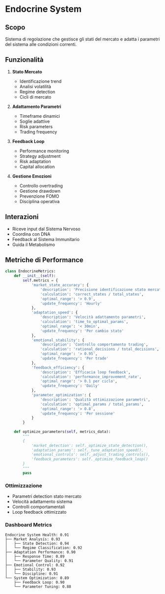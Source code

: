 # Endocrine System

## Scopo
Sistema di regolazione che gestisce gli stati del mercato e adatta i parametri del sistema alle condizioni correnti.

## Funzionalità
1. **Stato Mercato**
   - Identificazione trend
   - Analisi volatilità
   - Regime detection
   - Cicli di mercato

2. **Adattamento Parametri**
   - Timeframe dinamici
   - Soglie adattive
   - Risk parameters
   - Trading frequency

3. **Feedback Loop**
   - Performance monitoring
   - Strategy adjustment
   - Risk adaptation
   - Capital allocation

4. **Gestione Emozioni**
   - Controllo overtrading
   - Gestione drawdown
   - Prevenzione FOMO
   - Disciplina operativa

## Interazioni
- Riceve input dal Sistema Nervoso
- Coordina con DNA
- Feedback al Sistema Immunitario
- Guida il Metabolismo

## Metriche di Performance
```python
class EndocrineMetrics:
    def __init__(self):
        self.metrics = {
            'market_state_accuracy': {
                'description': 'Precisione identificazione stato mercato',
                'calculation': 'correct_states / total_states',
                'optimal_range': '> 0.9',
                'update_frequency': 'Hourly'
            },
            'adaptation_speed': {
                'description': 'Velocità adattamento parametri',
                'calculation': 'time_to_optimal_params',
                'optimal_range': '< 30min',
                'update_frequency': 'Per cambio stato'
            },
            'emotional_stability': {
                'description': 'Controllo comportamento trading',
                'calculation': 'rational_decisions / total_decisions',
                'optimal_range': '> 0.95',
                'update_frequency': 'Per trade'
            },
            'feedback_efficiency': {
                'description': 'Efficacia loop feedback',
                'calculation': 'performance_improvement_rate',
                'optimal_range': '> 0.1 per ciclo',
                'update_frequency': 'Daily'
            },
            'parameter_optimization': {
                'description': 'Qualità ottimizzazione parametri',
                'calculation': 'optimal_params / total_params',
                'optimal_range': '> 0.8',
                'update_frequency': 'Per sessione'
            }
        }
        
    def optimize_parameters(self, metrics_data):
        """
        {
            'market_detection': self._optimize_state_detection(),
            'adaptation_params': self._tune_adaptation_speed(),
            'emotional_controls': self._adjust_trading_controls(),
            'feedback_parameters': self._optimize_feedback_loop()
        }
        """
        pass
```

### Ottimizzazione
- Parametri detection stato mercato
- Velocità adattamento sistema
- Controlli comportamentali
- Loop feedback ottimizzato

### Dashboard Metrics
```
Endocrine System Health: 0.91
├── Market Analysis: 0.93
│   ├── State Detection: 0.94
│   └── Regime Classification: 0.92
├── Adaptation Performance: 0.90
│   ├── Response Time: 0.89
│   └── Parameter Quality: 0.91
├── Emotional Control: 0.92
│   ├── Stability: 0.93
│   └── Discipline: 0.91
└── System Optimization: 0.89
    ├── Feedback Loop: 0.90
    └── Parameter Tuning: 0.88
